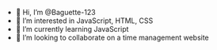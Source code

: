 - 👋 Hi, I’m @Baguette-123
- 👀 I’m interested in JavaScript, HTML, CSS
- 🌱 I’m currently learning JavaScript
- 💞️ I’m looking to collaborate on a time management website

<!---
Baguette-123/Baguette-123 is a ✨ special ✨ repository because its `README.md` (this file) appears on your GitHub profile.
You can click the Preview link to take a look at your changes.
--->
